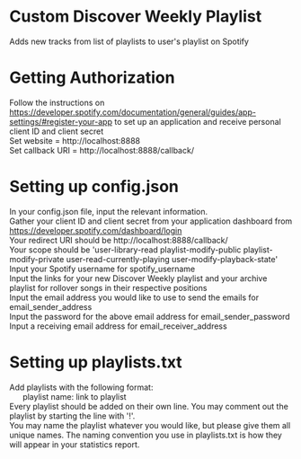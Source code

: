 # Custom Discover Weekly Playlist
Adds new tracks from list of playlists to user's playlist on Spotify

# Getting Authorization
Follow the instructions on https://developer.spotify.com/documentation/general/guides/app-settings/#register-your-app to set up an application and receive personal client ID and client secret
<br/> Set website = http://localhost:8888
<br/> Set callback URI = http://localhost:8888/callback/

# Setting up config.json
In your config.json file, input the relevant information. 
<br/>Gather your client ID and client secret from your application dashboard from https://developer.spotify.com/dashboard/login
<br/>Your redirect URI should be http://localhost:8888/callback/
<br/>Your scope should be 'user-library-read playlist-modify-public playlist-modify-private user-read-currently-playing user-modify-playback-state'
<br/>Input your Spotify username for spotify_username
<br/>Input the links for your new Discover Weekly playlist and your archive playlist for rollover songs in their respective positions
<br/>Input the email address you would like to use to send the emails for email_sender_address
<br/>Input the password for the above email address for email_sender_password
<br/>Input a receiving email address for email_receiver_address

# Setting up playlists.txt
Add playlists with the following format: 
<br/>&nbsp;&nbsp;&nbsp;&nbsp;&nbsp;&nbsp;playlist name: link to playlist
<br/>Every playlist should be added on their own line. You may comment out the playlist by starting the line with '!'. 
<br/>You may name the playlist whatever you would like, but please give them all unique names. The naming convention you use in playlists.txt is how they will appear in your statistics report. 
